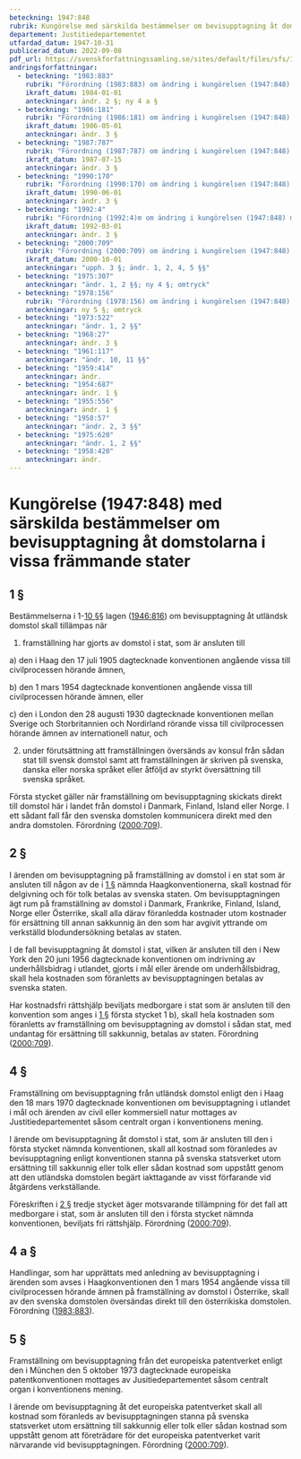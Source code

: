```yaml
---
beteckning: 1947:848
rubrik: Kungörelse med särskilda bestämmelser om bevisupptagning åt domstolarna i vissa främmande stater
departement: Justitiedepartementet
utfardad_datum: 1947-10-31
publicerad_datum: 2022-09-08
pdf_url: https://svenskforfattningssamling.se/sites/default/files/sfs/1947-10/SFS1947-848.pdf
andringsforfattningar:
  - beteckning: "1983:883"
    rubrik: "Förordning (1983:883) om ändring i kungörelsen (1947:848) med särskilda bestämmelser om bevisupptagning åt domstolarna i vissa främmande stater"
    ikraft_datum: 1984-01-01
    anteckningar: ändr. 2 §; ny 4 a §
  - beteckning: "1986:181"
    rubrik: "Förordning (1986:181) om ändring i kungörelsen (1947:848) med särskilda bestämmelser om bevisupptagning åt domstolarna i vissa främmande stater"
    ikraft_datum: 1986-05-01
    anteckningar: ändr. 3 §
  - beteckning: "1987:787"
    rubrik: "Förordning (1987:787) om ändring i kungörelsen (1947:848) med särskilda bestämmelser om bevisupptagning åt domstolarna i vissa främmande stater"
    ikraft_datum: 1987-07-15
    anteckningar: ändr. 3 §
  - beteckning: "1990:170"
    rubrik: "Förordning (1990:170) om ändring i kungörelsen (1947:848) med särskilda bestämmelser om bevisupptagning åt domstolarna i vissa främmande stater"
    ikraft_datum: 1990-06-01
    anteckningar: ändr. 3 §
  - beteckning: "1992:4"
    rubrik: "Förordning (1992:4)m om ändring i kungörelsen (1947:848) med särskilda bestämmelser om bevisupptagning åt domstolarna i vissa främmande stater"
    ikraft_datum: 1992-03-01
    anteckningar: ändr. 3 §
  - beteckning: "2000:709"
    rubrik: "Förordning (2000:709) om ändring i kungörelsen (1947:848) med särskilda bestämmelser om bevisupptagning åt domstolarna i vissa främmande stater"
    ikraft_datum: 2000-10-01
    anteckningar: "upph. 3 §; ändr. 1, 2, 4, 5 §§"
  - beteckning: "1975:307"
    anteckningar: "ändr. 1, 2 §§; ny 4 §; omtryck"
  - beteckning: "1978:156"
    rubrik: "Förordning (1978:156) om ändring i kungörelsen (1947:848) med särskilda bestämmelser om bevisupptagning åt domstolarna i vissa främmande stater"
    anteckningar: ny 5 §; omtryck
  - beteckning: "1973:522"
    anteckningar: "ändr. 1, 2 §§"
  - beteckning: "1968:27"
    anteckningar: ändr. 3 §
  - beteckning: "1961:117"
    anteckningar: "ändr. 10, 11 §§"
  - beteckning: "1959:414"
    anteckningar: ändr.
  - beteckning: "1954:687"
    anteckningar: ändr. 1 §
  - beteckning: "1955:556"
    anteckningar: ändr. 1 §
  - beteckning: "1958:57"
    anteckningar: "ändr. 2, 3 §§"
  - beteckning: "1975:620"
    anteckningar: "ändr. 1, 2 §§"
  - beteckning: "1958:420"
    anteckningar: ändr.
---
```


# Kungörelse (1947:848) med särskilda bestämmelser om bevisupptagning åt domstolarna i vissa främmande stater

## 1 §

Bestämmelserna i 1-[10 §](#10)§ lagen ([1946:816](https://selex.se/eli/sfs/1946/816)) om bevisupptagning åt utländsk domstol skall tillämpas när

1. framställning har gjorts av domstol i stat, som är ansluten till

a) den i Haag den 17 juli 1905 dagtecknade konventionen angående vissa till civilprocessen hörande ämnen,

b) den 1 mars 1954 dagtecknade konventionen angående vissa till civilprocessen hörande ämnen, eller

c) den i London den 28 augusti 1930 dagtecknade konventionen mellan Sverige och Storbritannien och Nordirland rörande vissa till civilprocessen hörande ämnen av internationell natur, och

2. under förutsättning att framställningen översänds av konsul från sådan stat till svensk domstol samt att framställningen är skriven på svenska, danska eller norska språket eller åtföljd av styrkt översättning till svenska språket.

Första stycket gäller när framställning om bevisupptagning skickats direkt till domstol här i landet från domstol i Danmark, Finland, Island eller Norge. I ett sådant fall får den svenska domstolen kommunicera direkt med den andra domstolen. Förordning ([2000:709](https://selex.se/eli/sfs/2000/709)).

## 2 §

I ärenden om bevisupptagning på framställning av domstol i en stat som är ansluten till någon av de i [1 §](#1) nämnda Haagkonventionerna, skall kostnad för delgivning och för tolk betalas av svenska staten. Om bevisupptagningen ägt rum på framställning av domstol i Danmark, Frankrike, Finland, Island, Norge eller Österrike, skall alla därav föranledda kostnader utom kostnader för ersättning till annan sakkunnig än den som har avgivit yttrande om verkställd blodundersökning betalas av staten.

I de fall bevisupptagning åt domstol i stat, vilken är ansluten till den i New York den 20 juni 1956 dagtecknade konventionen om indrivning av underhållsbidrag i utlandet, gjorts i mål eller ärende om underhållsbidrag, skall hela kostnaden som föranletts av bevisupptagningen betalas av svenska staten.

Har kostnadsfri rättshjälp beviljats medborgare i stat som är ansluten till den konvention som anges i [1 §](#1) första stycket 1 b), skall hela kostnaden som föranletts av framställning om bevisupptagning av domstol i sådan stat, med undantag för ersättning till sakkunnig, betalas av staten. Förordning ([2000:709](https://selex.se/eli/sfs/2000/709)).

## 4 §

Framställning om bevisupptagning från utländsk domstol enligt den i Haag den 18 mars 1970 dagtecknade konventionen om bevisupptagning i utlandet i mål och ärenden av civil eller kommersiell natur mottages av Justitiedepartementet såsom centralt organ i konventionens mening.

I ärende om bevisupptagning åt domstol i stat, som är ansluten till den i första stycket nämnda konventionen, skall all kostnad som föranledes av bevisupptagning enligt konventionen stanna på svenska statsverket utom ersättning till sakkunnig eller tolk eller sådan kostnad som uppstått genom att den utländska domstolen begärt iakttagande av visst förfarande vid åtgärdens verkställande.

Föreskriften i [2 §](#2) tredje stycket äger motsvarande tillämpning för det fall att medborgare i stat, som är ansluten till den i första stycket nämnda konventionen, beviljats fri rättshjälp. Förordning ([2000:709](https://selex.se/eli/sfs/2000/709)).

## 4 a §

Handlingar, som har upprättats med anledning av  bevisupptagning i ärenden som avses i Haagkonventionen den 1 mars 1954 angående vissa till civilprocessen hörande ämnen på framställning av domstol i Österrike, skall av den svenska domstolen översändas direkt till den österrikiska domstolen. Förordning ([1983:883](https://selex.se/eli/sfs/1983/883)).

## 5 §

Framställning om bevisupptagning från det europeiska patentverket enligt den i München den 5 oktober 1973 dagtecknade europeiska patentkonventionen mottages av Jusitiedepartementet såsom centralt organ i konventionens mening.

I ärende om bevisupptagning åt det europeiska patentverket skall all kostnad som föranleds av bevisupptagningen stanna på svenska statsverket utom ersättning till sakkunnig eller tolk eller sådan kostnad som uppstått genom att företrädare för det europeiska patentverket varit närvarande vid bevisupptagningen. Förordning ([2000:709](https://selex.se/eli/sfs/2000/709)).